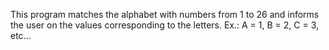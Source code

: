 This program matches the alphabet with numbers from 1 to 26 and informs the user on the values corresponding to the letters. Ex.: A = 1, B = 2, C = 3, etc...
